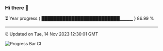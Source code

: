 ### Hi there 👋

⏳ Year progress { ██████████████████████████▁▁▁▁ } 86.99 %

---

⏰ Updated on Tue, 14 Nov 2023 12:30:01 GMT

![Progress Bar CI](https://github.com/liununu/liununu/workflows/Progress%20Bar%20CI/badge.svg)

